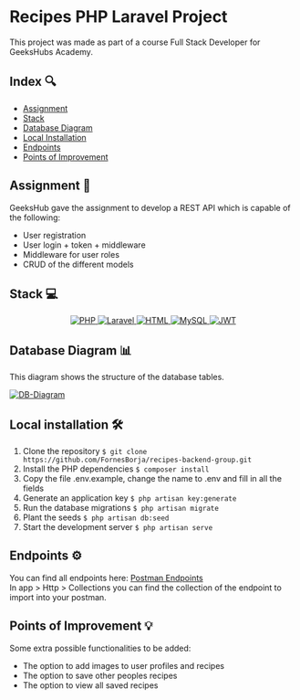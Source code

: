 # Recipes PHP Laravel Project

This project was made as part of a course Full Stack Developer for GeeksHubs Academy.

## Index 🔍

-   [Assignment](#assignment-)
-   [Stack](#stack)
-   [Database Diagram](#database-diagram)
-   [Local Installation](#local-installation-️)
-   [Endpoints](#endpoints)
-   [Points of Improvement](#points-of-improvement)

## Assignment 📝

GeeksHub gave the assignment to develop a REST API which is capable of the following:

-   User registration
-   User login + token + middleware
-   Middleware for user roles
-   CRUD of the different models

## Stack 💻

<div align="center">

 <a href="">
    <img src="https://img.shields.io/badge/PHP-777BB4?style=for-the-badge&logo=php&logoColor=white" alt="PHP" />
</a>
 <a href="">
    <img src="https://img.shields.io/badge/Laravel-FF2D20?style=for-the-badge&logo=laravel&logoColor=white" alt="Laravel" />
</a>
 <a href="">
    <img src="https://img.shields.io/badge/HTML-239120?style=for-the-badge&logo=html5&logoColor=white" alt="HTML" />
</a>
 <a href="">
    <img src="https://img.shields.io/badge/MySQL-4479A1?style=for-the-badge&logo=mysql&logoColor=white" alt="MySQL" />
</a>
<a href="">
    <img src="https://img.shields.io/badge/JWT-000000?style=for-the-badge&logo=jsonwebtokens&logoColor=white" alt="JWT" />
</a>
 </div>

## Database Diagram 📊

This diagram shows the structure of the database tables.

<a href="">
    <img src="https://i.gyazo.com/4f900e41b9c1a976601dd31c733f57ef.png" alt="DB-Diagram" />
</a>

## Local installation 🛠️

1. Clone the repository
   `$ git clone https://github.com/FornesBorja/recipes-backend-group.git`
2. Install the PHP dependencies
   `$ composer install`
3. Copy the file .env.example, change the name to .env and fill in all the fields
4. Generate an application key
   `$ php artisan key:generate`
5. Run the database migrations
   `$ php artisan migrate`
6. Plant the seeds
   `$ php artisan db:seed`
7. Start the development server
   `$ php artisan serve`

## Endpoints ⚙️

You can find all endpoints here: [Postman Endpoints](https://documenter.getpostman.com/view/36919197/2sAXqqbhUj) <br/>
In app > Http > Collections you can find the collection of the endpoint to import into your postman.

## Points of Improvement 💡

Some extra possible functionalities to be added:

-   The option to add images to user profiles and recipes
-   The option to save other peoples recipes
-   The option to view all saved recipes

